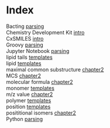 # Index


Bacting [parsing](parsing.md#tp2)<br />
Chemistry Development Kit [intro](intro.md#tp2)<br />
CxSMILES [intro](intro.md#tp1)<br />
Groovy [parsing](parsing.md#tp1)<br />
Jupyter Notebook [parsing](parsing.md#tp4)<br />
lipid tails [templates](templates.md#tp2)<br />
lipid [templates](templates.md#tp1)<br />
maximal common substructure [chapter2](chapter2.md#tp4)<br />
MCS [chapter2](chapter2.md#tp5)<br />
molecular formula [chapter2](chapter2.md#tp1)<br />
monomer [templates](templates.md#tp4)<br />
m/z value [chapter2](chapter2.md#tp2)<br />
polymer [templates](templates.md#tp5)<br />
position [templates](templates.md#tp3)<br />
posititional isomers [chapter2](chapter2.md#tp3)<br />
Python [parsing](parsing.md#tp3)
